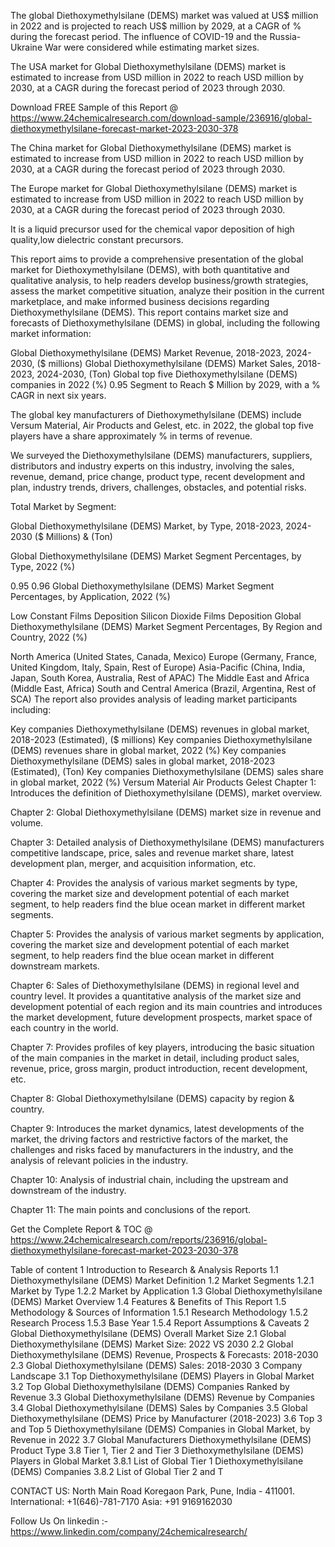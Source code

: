 The global Diethoxymethylsilane (DEMS) market was valued at US$ million in 2022 and is projected to reach US$ million by 2029, at a CAGR of % during the forecast period. The influence of COVID-19 and the Russia-Ukraine War were considered while estimating market sizes.

The USA market for Global Diethoxymethylsilane (DEMS)  market is estimated to increase from USD million in 2022 to reach USD million by 2030, at a CAGR during the forecast period of 2023 through 2030.

Download FREE Sample of this Report @ https://www.24chemicalresearch.com/download-sample/236916/global-diethoxymethylsilane-forecast-market-2023-2030-378

The China market for Global Diethoxymethylsilane (DEMS)  market is estimated to increase from USD million in 2022 to reach USD million by 2030, at a CAGR during the forecast period of 2023 through 2030.

The Europe market for Global Diethoxymethylsilane (DEMS)  market is estimated to increase from USD million in 2022 to reach USD million by 2030, at a CAGR during the forecast period of 2023 through 2030.

It is a liquid precursor used for the chemical vapor deposition of high quality,low dielectric constant precursors.

This report aims to provide a comprehensive presentation of the global market for Diethoxymethylsilane (DEMS), with both quantitative and qualitative analysis, to help readers develop business/growth strategies, assess the market competitive situation, analyze their position in the current marketplace, and make informed business decisions regarding Diethoxymethylsilane (DEMS). This report contains market size and forecasts of Diethoxymethylsilane (DEMS) in global, including the following market information:

Global Diethoxymethylsilane (DEMS) Market Revenue, 2018-2023, 2024-2030, ($ millions)
Global Diethoxymethylsilane (DEMS) Market Sales, 2018-2023, 2024-2030, (Ton)
Global top five Diethoxymethylsilane (DEMS) companies in 2022 (%)
0.95 Segment to Reach $ Million by 2029, with a % CAGR in next six years.

The global key manufacturers of Diethoxymethylsilane (DEMS) include Versum Material, Air Products and Gelest, etc. in 2022, the global top five players have a share approximately % in terms of revenue.

We surveyed the Diethoxymethylsilane (DEMS) manufacturers, suppliers, distributors and industry experts on this industry, involving the sales, revenue, demand, price change, product type, recent development and plan, industry trends, drivers, challenges, obstacles, and potential risks.

Total Market by Segment:

Global Diethoxymethylsilane (DEMS) Market, by Type, 2018-2023, 2024-2030 ($ Millions) & (Ton)

Global Diethoxymethylsilane (DEMS) Market Segment Percentages, by Type, 2022 (%)

0.95
0.96
Global Diethoxymethylsilane (DEMS) Market Segment Percentages, by Application, 2022 (%)

Low Constant Films Deposition
Silicon Dioxide Films Deposition
Global Diethoxymethylsilane (DEMS) Market Segment Percentages, By Region and Country, 2022 (%)

North America (United States, Canada, Mexico)
Europe (Germany, France, United Kingdom, Italy, Spain, Rest of Europe)
Asia-Pacific (China, India, Japan, South Korea, Australia, Rest of APAC)
The Middle East and Africa (Middle East, Africa)
South and Central America (Brazil, Argentina, Rest of SCA)
The report also provides analysis of leading market participants including:

Key companies Diethoxymethylsilane (DEMS) revenues in global market, 2018-2023 (Estimated), ($ millions)
Key companies Diethoxymethylsilane (DEMS) revenues share in global market, 2022 (%)
Key companies Diethoxymethylsilane (DEMS) sales in global market, 2018-2023 (Estimated), (Ton)
Key companies Diethoxymethylsilane (DEMS) sales share in global market, 2022 (%)
Versum Material
Air Products
Gelest
Chapter 1: Introduces the definition of Diethoxymethylsilane (DEMS), market overview.

Chapter 2: Global Diethoxymethylsilane (DEMS) market size in revenue and volume.

Chapter 3: Detailed analysis of Diethoxymethylsilane (DEMS) manufacturers competitive landscape, price, sales and revenue market share, latest development plan, merger, and acquisition information, etc.

Chapter 4: Provides the analysis of various market segments by type, covering the market size and development potential of each market segment, to help readers find the blue ocean market in different market segments.

Chapter 5: Provides the analysis of various market segments by application, covering the market size and development potential of each market segment, to help readers find the blue ocean market in different downstream markets.

Chapter 6: Sales of Diethoxymethylsilane (DEMS) in regional level and country level. It provides a quantitative analysis of the market size and development potential of each region and its main countries and introduces the market development, future development prospects, market space of each country in the world.

Chapter 7: Provides profiles of key players, introducing the basic situation of the main companies in the market in detail, including product sales, revenue, price, gross margin, product introduction, recent development, etc.

Chapter 8: Global Diethoxymethylsilane (DEMS) capacity by region & country.

Chapter 9: Introduces the market dynamics, latest developments of the market, the driving factors and restrictive factors of the market, the challenges and risks faced by manufacturers in the industry, and the analysis of relevant policies in the industry.

Chapter 10: Analysis of industrial chain, including the upstream and downstream of the industry.

Chapter 11: The main points and conclusions of the report.

Get the Complete Report & TOC @ https://www.24chemicalresearch.com/reports/236916/global-diethoxymethylsilane-forecast-market-2023-2030-378

Table of content
1 Introduction to Research & Analysis Reports
1.1 Diethoxymethylsilane (DEMS) Market Definition
1.2 Market Segments
1.2.1 Market by Type
1.2.2 Market by Application
1.3 Global Diethoxymethylsilane (DEMS) Market Overview
1.4 Features & Benefits of This Report
1.5 Methodology & Sources of Information
1.5.1 Research Methodology
1.5.2 Research Process
1.5.3 Base Year
1.5.4 Report Assumptions & Caveats
2 Global Diethoxymethylsilane (DEMS) Overall Market Size
2.1 Global Diethoxymethylsilane (DEMS) Market Size: 2022 VS 2030
2.2 Global Diethoxymethylsilane (DEMS) Revenue, Prospects & Forecasts: 2018-2030
2.3 Global Diethoxymethylsilane (DEMS) Sales: 2018-2030
3 Company Landscape
3.1 Top Diethoxymethylsilane (DEMS) Players in Global Market
3.2 Top Global Diethoxymethylsilane (DEMS) Companies Ranked by Revenue
3.3 Global Diethoxymethylsilane (DEMS) Revenue by Companies
3.4 Global Diethoxymethylsilane (DEMS) Sales by Companies
3.5 Global Diethoxymethylsilane (DEMS) Price by Manufacturer (2018-2023)
3.6 Top 3 and Top 5 Diethoxymethylsilane (DEMS) Companies in Global Market, by Revenue in 2022
3.7 Global Manufacturers Diethoxymethylsilane (DEMS) Product Type
3.8 Tier 1, Tier 2 and Tier 3 Diethoxymethylsilane (DEMS) Players in Global Market
3.8.1 List of Global Tier 1 Diethoxymethylsilane (DEMS) Companies
3.8.2 List of Global Tier 2 and T

CONTACT US:
North Main Road Koregaon Park, Pune, India - 411001.
International: +1(646)-781-7170
Asia: +91 9169162030

Follow Us On linkedin :- https://www.linkedin.com/company/24chemicalresearch/

